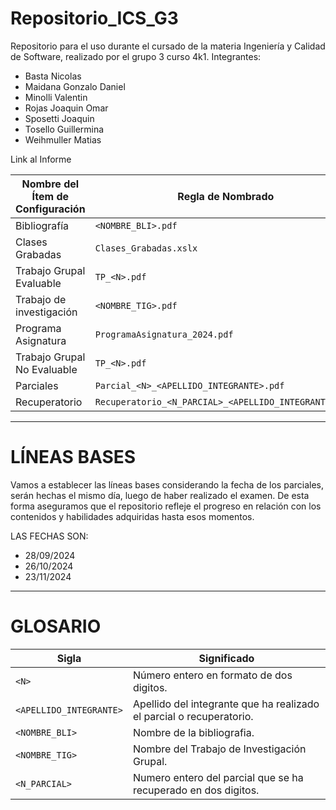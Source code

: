 # Repositorio_ICS_G3
Repositorio para el uso durante el cursado de la materia Ingeniería y Calidad de Software, realizado por el grupo 3 curso 4k1.
Integrantes:
  * Basta Nicolas
  * Maidana Gonzalo Daniel
  * Minolli Valentin
  * Rojas Joaquin Omar
  * Sposetti Joaquin
  * Tosello Guillermina
  * Weihmuller Matias
    
  Link al Informe

| **Nombre del Ítem de Configuración**                       | **Regla de Nombrado**                                       | **Ubicación Física**                                                      |
|------------------------------------------------------------|-------------------------------------------------------------|---------------------------------------------------------------------------|
| Bibliografía                                               | `<NOMBRE_BLI>.pdf`                                          | `/Repositorio_ICS_G3/Material/Bibliografía`                               |
| Clases Grabadas                                            | `Clases_Grabadas.xslx`                                      | `/Repositorio_ICS_G3/Material`                                            |
| Trabajo Grupal Evaluable                                   | `TP_<N>.pdf`                                                | `/Repositorio_ICS_G3/TrabajosPracticos/TrabajosPracticosEvaluables`       |
| Trabajo de investigación                                   | `<NOMBRE_TIG>.pdf`                                          | `/Repositorio_ICS_G3/TrabajosPracticos/TrabajosPracticosEvaluables`       |
| Programa Asignatura                                        | `ProgramaAsignatura_2024.pdf`                               | `/Repositorio_ICS_G3 `                                                    |
| Trabajo Grupal No Evaluable                                | `TP_<N>.pdf`                                                | `/Repositorio_ICS_G3/TrabajosPracticos/TrabajosPracticosNoEvaluables  `   |
| Parciales                                                  | `Parcial_<N>_<APELLIDO_INTEGRANTE>.pdf`                     | `/Repositorio_ICS_G3/Parciales  `                                         |
| Recuperatorio                                              | `Recuperatorio_<N_PARCIAL>_<APELLIDO_INTEGRANTE>.pdf`       | `/Repositorio_ICS_G3/Parciales  `                                         |

---

# LÍNEAS BASES
Vamos a establecer las líneas bases considerando la fecha de los parciales, serán hechas el mismo día, luego de haber realizado el examen. De esta forma aseguramos que el repositorio refleje el progreso en relación con los contenidos y habilidades adquiridas hasta esos momentos.

LAS FECHAS SON:
 * 28/09/2024
 * 26/10/2024
 * 23/11/2024

---

# GLOSARIO

| **Sigla**                 | **Significado**                                                      |
|---------------------------|----------------------------------------------------------------------|
| `<N>`                     | Número entero en formato de dos digitos.                             |
| `<APELLIDO_INTEGRANTE>`   | Apellido del integrante que ha realizado el parcial o recuperatorio. |
| `<NOMBRE_BLI>`            | Nombre de la bibliografia.                                           |
| `<NOMBRE_TIG>`            | Nombre del Trabajo de Investigación Grupal.                          |
| `<N_PARCIAL>`             | Numero entero del parcial que se ha recuperado en dos digitos.       |


